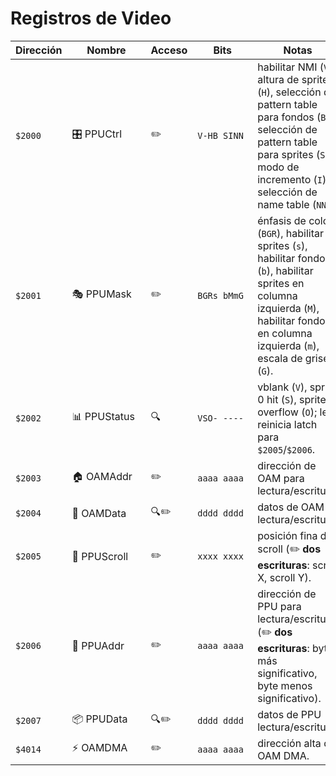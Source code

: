 # Registros de Video

| Dirección | <div style="min-width:110px">Nombre</div> | <div style="min-width:50px">Acceso</div> | <div style="min-width:80px">Bits</div> | Notas                                                                                                                                                                                                |
| --------- | ----------------------------------------- | ---------------------------------------- | -------------------------------------- | ---------------------------------------------------------------------------------------------------------------------------------------------------------------------------------------------------- |
| `$2000`   | 🎛️ PPUCtrl                                | ✏️                                       | `V-HB SINN`                            | habilitar NMI (`V`), altura de sprites (`H`), selección de pattern table para fondos (`B`), selección de pattern table para sprites (`S`), modo de incremento (`I`), selección de name table (`NN`). |
| `$2001`   | 🎭 PPUMask                                | ✏️                                       | `BGRs bMmG`                            | énfasis de color (`BGR`), habilitar sprites (`s`), habilitar fondo (`b`), habilitar sprites en columna izquierda (`M`), habilitar fondo en columna izquierda (`m`), escala de grises (`G`).          |
| `$2002`   | 📊 PPUStatus                              | 🔍                                       | `VSO- ----`                            | vblank (`V`), sprite 0 hit (`S`), sprite overflow (`O`); leer reinicia latch para `$2005`/`$2006`.                                                                                                   |
| `$2003`   | 🏠 OAMAddr                                | ✏️                                       | `aaaa aaaa`                            | dirección de OAM para lectura/escritura.                                                                                                                                                             |
| `$2004`   | 📝 OAMData                                | 🔍✏️                                     | `dddd dddd`                            | datos de OAM lectura/escritura.                                                                                                                                                                      |
| `$2005`   | 📜 PPUScroll                              | ✏️                                       | `xxxx xxxx`                            | posición fina de scroll (✏️ **dos escrituras**: scroll X, scroll Y).                                                                                                                                 |
| `$2006`   | 📍 PPUAddr                                | ✏️                                       | `aaaa aaaa`                            | dirección de PPU para lectura/escritura (✏️ **dos escrituras**: byte más significativo, byte menos significativo).                                                                                   |
| `$2007`   | 📦 PPUData                                | 🔍✏️                                     | `dddd dddd`                            | datos de PPU lectura/escritura.                                                                                                                                                                      |
| `$4014`   | ⚡ OAMDMA                                 | ✏️                                       | `aaaa aaaa`                            | dirección alta de OAM DMA.                                                                                                                                                                           |
